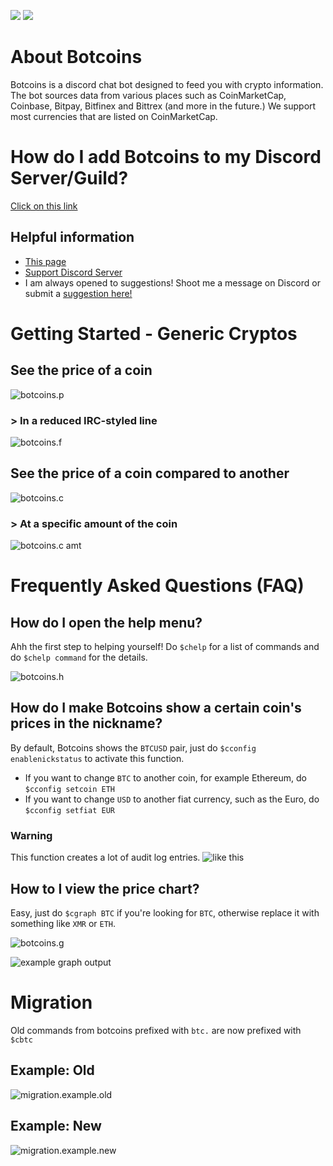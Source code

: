 [![](https://discordapp.com/api/guilds/296098252900794369/widget.png)][1]
[![](https://img.shields.io/badge/discord-bot%20invite-blue.svg)][2]

# About Botcoins
Botcoins is a discord chat bot designed to feed you with crypto information. The bot sources data from various places such as CoinMarketCap, Coinbase, Bitpay, Bitfinex and Bittrex (and more in the future.) We support most currencies that are listed on CoinMarketCap.

# How do I add Botcoins to my Discord Server/Guild?
[Click on this link][2]

## Helpful information
* [This page](https://botcoins.github.io/v2-docs)
* [Support Discord Server][1]
* I am always opened to suggestions! Shoot me a message on Discord or submit a [suggestion here!](https://github.com/Botcoins/issue-tracker/issues)

# Getting Started - Generic Cryptos
## See the price of a coin
![botcoins.p](https://i.imgur.com/Fba8rwt.png)

### > In a reduced IRC-styled line
![botcoins.f](https://i.imgur.com/717LzEC.png)

## See the price of a coin compared to another
![botcoins.c](https://i.imgur.com/HlaPC5h.png)

### > At a specific amount of the coin
![botcoins.c amt](https://i.imgur.com/PR0bPCu.png)

# Frequently Asked Questions (FAQ)
## How do I open the help menu?
Ahh the first step to helping yourself! Do `$chelp` for a list of commands and do `$chelp command` for the details.

![botcoins.h](https://i.imgur.com/4GVeq4q.png)

## How do I make Botcoins show a certain coin's prices in the nickname?
By default, Botcoins shows the `BTCUSD` pair, just do `$cconfig enablenickstatus` to activate this function.

* If you want to change `BTC` to another coin, for example Ethereum, do `$cconfig setcoin ETH`
* If you want to change `USD` to another fiat currency, such as the Euro, do `$cconfig setfiat EUR`

### Warning
This function creates a lot of audit log entries. ![like this](https://i.imgur.com/gay5Hra.png)

## How to I view the price chart?
Easy, just do `$cgraph BTC` if you're looking for `BTC`, otherwise replace it with something like `XMR` or `ETH`.

![botcoins.g](https://i.imgur.com/fGRzax5.png)

![example graph output](https://cdn.discordapp.com/attachments/296098470434045954/381960738102706177/botcoins-ohlc-chart-7d-monero-1679041.png)

# Migration
Old commands from botcoins prefixed with `btc.` are now prefixed with `$cbtc`

## Example: Old
![migration.example.old](https://i.imgur.com/BIy7HXd.png)

## Example: New
![migration.example.new](https://i.imgur.com/fiRxcan.png)

[1]: https://discord.gg/Rcp9sEJ
[2]: https://discordapp.com/oauth2/authorize?scope=bot&client_id=345450194613043201&permissions=67387456
